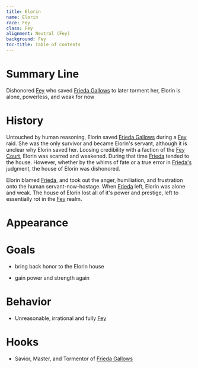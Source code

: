 ```yaml
---
title: Elorin
name: Elorin
race: Fey
class: Fey
alignment: Neutral (Fey)
background: Fey
toc-title: Table of Contents
---
```


# Summary Line

Dishonored [Fey](../setting-world/fey.md) who saved [Frieda Gallows](frieda-gallows.md) to later torment her, Elorin is alone, powerless, and weak for now

# History

Untouched by human reasoning, Elorin saved [Frieda Gallows](frieda-gallows.md) during a [Fey](../setting-world/fey.md) raid. She was the only survivor and became Elorin's servant, although it is unclear why Elorin saved her. Loosing credibility with a faction of the [Fey Court](../setting-world/fey.md), Elorin was scarred and weakened. During that time [Frieda](frieda-gallows.md) tended to the house. However, whether by the whims of fate or a true error in [Frieda's](frieda-gallows.md) judgment, the house of Elorin was dishonored. 

Elorin blamed [Frieda](frieda-gallows.md), and took out the anger, humiliation, and frustration onto the human servant-now-hostage. When [Frieda](frieda-gallows.md) left, Elorin was alone and weak. The house of Elorin lost all of it's power and prestige, left to essentially rot in the [Fey](../setting-world/fey.md) realm.

# Appearance

# Goals

- bring back honor to the Elorin house

- gain power and strength again

# Behavior

- Unreasonable, irrational and fully [Fey](../setting-world/fey.md)

# Hooks

- Savior, Master, and Tormentor of [Frieda Gallows](frieda-gallows.md)

<!--  LocalWords:  Elorin Elorin's
 -->
